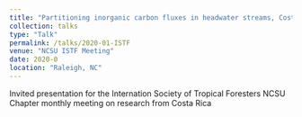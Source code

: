 ```yaml
---
title: "Partitioning inorganic carbon fluxes in headwater streams, Costa Rica"
collection: talks
type: "Talk"
permalink: /talks/2020-01-ISTF
venue: "NCSU ISTF Meeting"
date: 2020-0
location: "Raleigh, NC"
---
```


Invited presentation for the Internation Society of Tropical Foresters NCSU Chapter monthly meeting on research from Costa Rica

